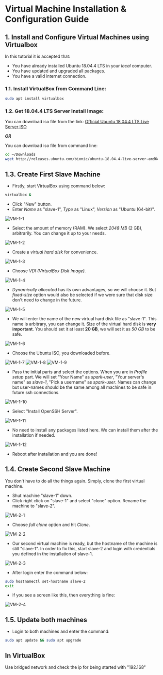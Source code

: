 # Virtual Machine Installation & Configuration Guide

## 1. Install and Configure Virtual Machines using Virtualbox

In this tutorial it is accepted that:
- You have already installed Ubuntu 18.04.4 LTS in your *local* computer.
- You have updated and upgraded all packages.
- You have a valid internet connection.

### 1.1. Install VirtualBox from Command Line:
```bash
sudo apt install virtualbox
```
### 1.2. Get 18.04.4 LTS Server Install Image:
You can download iso file from the link: [Official Ubuntu 18.04.4 LTS Live Server ISO](http://releases.ubuntu.com/bionic/ubuntu-18.04.4-live-server-amd64.iso)

***OR***

You can download iso file from command line:
```bash
cd ~/Downloads
wget http://releases.ubuntu.com/bionic/ubuntu-18.04.4-live-server-amd64.iso
```

## 1.3. Create First Slave Machine
- Firstly, start VirtualBox using command below:
```bash 
virtualbox &
```
- Click "New" button.
- Enter _Name_ as "slave-1", _Type_ as "Linux", _Version_ as "Ubuntu (64-bit)".

![VM-1-1](screenshots/create_first_slave_machine/1.png)

- Select the amount of memory (RAM). We select _2048 MB_ (2 GB), arbitrarily.  You can change it up to your needs.

![VM-1-2](screenshots/create_first_slave_machine/2.png)

- Create a _virtual hard disk_ for convenience.

![VM-1-3](screenshots/create_first_slave_machine/3.png)

- Choose _VDI (VirtualBox Disk Image)_.

![VM-1-4](screenshots/create_first_slave_machine/4.png)

- _Dynamically allocated_ has its own advantages, so we will choose it. But _fixed-size_ option would also be selected if we were sure that disk size don't need to change in the future.

![VM-1-5](screenshots/create_first_slave_machine/5.png)

- We will enter the name of the new virtual hard disk file as "slave-1". This name is arbitrary, you can change it. Size of the virtual hard disk is **very important**. You should set it at least **20 GB**, we will set it as _50 GB_ to be safe.

![VM-1-6](screenshots/create_first_slave_machine/6.png)

- Choose the Ubuntu ISO, you downloaded before.

![VM-1-7](screenshots/create_first_slave_machine/7.png)
![VM-1-8](screenshots/create_first_slave_machine/8.png)
![VM-1-9](screenshots/create_first_slave_machine/9.png)

- Pass the initial parts and select the options. When you are in  _Profile setup_ part. We will set "Your Name" as _spark-user_, "Your server's name" as _slave-1_, "Pick a username" as _spark-user_. Names can change but user-names should be the same among all machines to be safe in future ssh connections.

![VM-1-10](screenshots/create_first_slave_machine/10.png)

- Select "Install OpenSSH Server".

![VM-1-11](screenshots/create_first_slave_machine/11.png)

- No need to install any packages listed here. We can install them after the installation if needed.

![VM-1-12](screenshots/create_first_slave_machine/12.png)

- Reboot after installation and you are done!

## 1.4. Create Second Slave Machine

You don't have to do all the things again. Simply, clone the first virtual machine.

- Shut machine "slave-1" down.
- Click right click on "slave-1" and select "clone" option. Rename the machine to "slave-2".

![VM-2-1](screenshots/create_second_slave_machine/1.png)

- Choose _full clone_ option and hit _Clone_.

![VM-2-2](screenshots/create_second_slave_machine/2.png)

- Our second virtual machine is ready, but the hostname of the machine is still "slave-1". In order to fix this, start slave-2 and login with credentials you defined in the installation of slave-1.

![VM-2-3](screenshots/create_second_slave_machine/3.png)

- After login enter the command below:
```bash
sudo hostnamectl set-hostname slave-2
exit
```

- If you see a screen like this, then everything is fine:

![VM-2-4](screenshots/create_second_slave_machine/4.png)

## 1.5. Update both machines

- Login to both machines and enter the command:
```bash
sudo apt update && sudo apt upgrade
```


## In VirtualBox
Use bridged network and check the ip for being started with "192.168"
